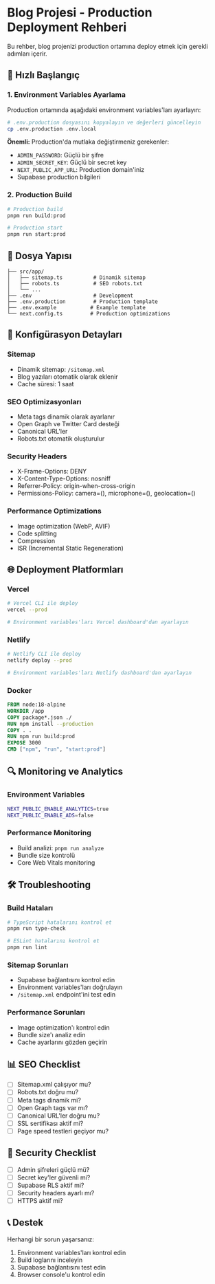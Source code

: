 # Blog Projesi - Production Deployment Rehberi

Bu rehber, blog projenizi production ortamına deploy etmek için gerekli adımları içerir.

## 🚀 Hızlı Başlangıç

### 1. Environment Variables Ayarlama

Production ortamında aşağıdaki environment variables'ları ayarlayın:

```bash
# .env.production dosyasını kopyalayın ve değerleri güncelleyin
cp .env.production .env.local
```

**Önemli:** Production'da mutlaka değiştirmeniz gerekenler:
- `ADMIN_PASSWORD`: Güçlü bir şifre
- `ADMIN_SECRET_KEY`: Güçlü bir secret key
- `NEXT_PUBLIC_APP_URL`: Production domain'iniz
- Supabase production bilgileri

### 2. Production Build

```bash
# Production build
pnpm run build:prod

# Production start
pnpm run start:prod
```

## 📁 Dosya Yapısı

```
├── src/app/
│   ├── sitemap.ts          # Dinamik sitemap
│   ├── robots.ts           # SEO robots.txt
│   └── ...
├── .env                    # Development
├── .env.production         # Production template
├── .env.example           # Example template
└── next.config.ts         # Production optimizations
```

## 🔧 Konfigürasyon Detayları

### Sitemap
- Dinamik sitemap: `/sitemap.xml`
- Blog yazıları otomatik olarak eklenir
- Cache süresi: 1 saat

### SEO Optimizasyonları
- Meta tags dinamik olarak ayarlanır
- Open Graph ve Twitter Card desteği
- Canonical URL'ler
- Robots.txt otomatik oluşturulur

### Security Headers
- X-Frame-Options: DENY
- X-Content-Type-Options: nosniff
- Referrer-Policy: origin-when-cross-origin
- Permissions-Policy: camera=(), microphone=(), geolocation=()

### Performance Optimizations
- Image optimization (WebP, AVIF)
- Code splitting
- Compression
- ISR (Incremental Static Regeneration)

## 🌐 Deployment Platformları

### Vercel
```bash
# Vercel CLI ile deploy
vercel --prod

# Environment variables'ları Vercel dashboard'dan ayarlayın
```

### Netlify
```bash
# Netlify CLI ile deploy
netlify deploy --prod

# Environment variables'ları Netlify dashboard'dan ayarlayın
```

### Docker
```dockerfile
FROM node:18-alpine
WORKDIR /app
COPY package*.json ./
RUN npm install --production
COPY . .
RUN npm run build:prod
EXPOSE 3000
CMD ["npm", "run", "start:prod"]
```

## 🔍 Monitoring ve Analytics

### Environment Variables
```bash
NEXT_PUBLIC_ENABLE_ANALYTICS=true
NEXT_PUBLIC_ENABLE_ADS=false
```

### Performance Monitoring
- Build analizi: `pnpm run analyze`
- Bundle size kontrolü
- Core Web Vitals monitoring

## 🛠️ Troubleshooting

### Build Hataları
```bash
# TypeScript hatalarını kontrol et
pnpm run type-check

# ESLint hatalarını kontrol et
pnpm run lint
```

### Sitemap Sorunları
- Supabase bağlantısını kontrol edin
- Environment variables'ları doğrulayın
- `/sitemap.xml` endpoint'ini test edin

### Performance Sorunları
- Image optimization'ı kontrol edin
- Bundle size'ı analiz edin
- Cache ayarlarını gözden geçirin

## 📊 SEO Checklist

- [ ] Sitemap.xml çalışıyor mu?
- [ ] Robots.txt doğru mu?
- [ ] Meta tags dinamik mi?
- [ ] Open Graph tags var mı?
- [ ] Canonical URL'ler doğru mu?
- [ ] SSL sertifikası aktif mi?
- [ ] Page speed testleri geçiyor mu?

## 🔐 Security Checklist

- [ ] Admin şifreleri güçlü mü?
- [ ] Secret key'ler güvenli mi?
- [ ] Supabase RLS aktif mi?
- [ ] Security headers ayarlı mı?
- [ ] HTTPS aktif mi?

## 📞 Destek

Herhangi bir sorun yaşarsanız:
1. Environment variables'ları kontrol edin
2. Build loglarını inceleyin
3. Supabase bağlantısını test edin
4. Browser console'u kontrol edin


